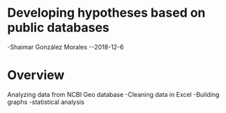 # Developing hypotheses based on public databases

-Shaimar González Morales
--2018-12-6

# Overview
Analyzing data from NCBI Geo database
-Cleaning data in Excel
-Building graphs
-statistical analysis
